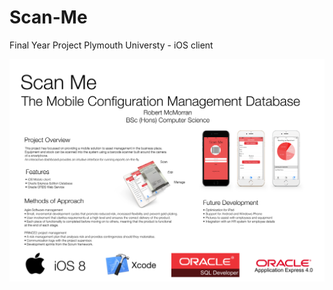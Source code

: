 # Scan-Me
Final Year Project Plymouth Universty - iOS client

![](https://raw.githubusercontent.com/robm92/Scan-Me/master/RestTest/Scan%20Me%20Poster.jpg)
